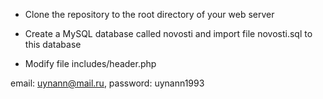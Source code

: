 * Clone the repository to the root directory of your web server

* Create a MySQL database called novosti and import file novosti.sql to this database

* Modify file includes/header.php

email: uynann@mail.ru, password: uynann1993
